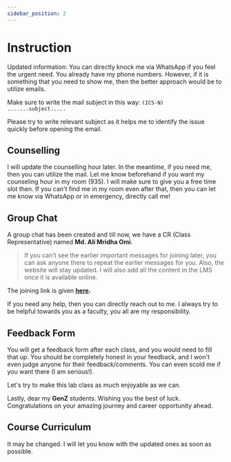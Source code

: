 ```yaml
---
sidebar_position: 2
---
```


# Instruction

Updated information: You can directly knock me via WhatsApp if you feel the urgent need. You already have my phone numbers. However, if it is something that you need to show me, then the better approach would be to utilize emails.

Make sure to write the mail subject in this way: `(ICS-N) .......subject.....`

Please try to write relevant subject as it helps me to identify the issue quickly before opening the email.

## Counselling 

I will update the counselling hour later. In the meantime, if you need me, then you can utilize the mail. Let me know beforehand if you want my counseling hour in my room (935). I will make sure to give you a free time slot then. If you can't find me in my room even after that, then you can let me know via WhatsApp or in emergency, directly call me!

## Group Chat

A group chat has been created and till now, we have a CR (Class Representative) named **Md. Ali Mridha Omi**.

> If you can't see the earlier important messages for joining later, you can ask anyone there to repeat the earlier messages for you. Also, the website will stay updated. I will also add all the content in the LMS once it is available online.

The joining link is given **[here](https://chat.whatsapp.com/Gn19ezgEwR43LEmKbYCcNg).**

If you need any help, then you can directly reach out to me. I always try to be helpful towards you as a faculty, you all are my responsibility.

## Feedback Form

You will get a feedback form after each class, and you would need to fill that up. You should be completely honest in your feedback, and I won't even judge anyone for their feedback/comments. You can even scold me if you want there (I am serious!).

Let's try to make this lab class as much enjoyable as we can. 

Lastly, dear my **GenZ** students. Wishing you the best of luck. Congratulations on your amazing journey and career opportunity ahead.


## Course Curriculum

It may be changed. I will let you know with the updated ones as soon as possible.